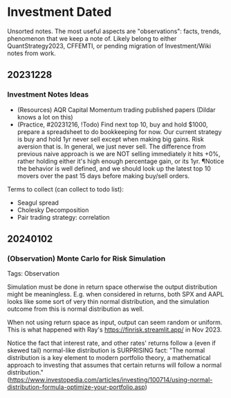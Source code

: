 # Investment Dated

Unsorted notes. The most useful aspects are "observations": facts, trends, phenomenon that we keep a note of.
Likely belong to either QuantStrategy2023, CFFEMTI, or pending migration of Investment/Wiki notes from work.

## 20231228

### Investment Notes Ideas

* (Resources) AQR Capital Momentum trading published papers (Dildar knows a lot on this)
* (Practice, #20231216, !Todo) Find next top 10, buy and hold $1000, prepare a spreadsheet to do bookkeeping for now. Our current strategy is buy and hold 1yr never sell except when making big gains. Risk aversion that is. In general, we just never sell. The difference from previous naive approach is we are NOT selling immediately it hits +0%, rather holding either it's high enough percentage gain, or its 1yr. ¶Notice the behavior is well defined, and we should look up the latest top 10 movers over the past 15 days before making buy/sell orders.

Terms to collect (can collect to todo list):

* Seagul spread
* Cholesky Decomposition
* Pair trading strategy: correlation

## 20240102

### (Observation) Monte Carlo for Risk Simulation

Tags: Observation

Simulation must be done in return space otherwise the output distribution might be meaningless. E.g. when considered in returns, both SPX and AAPL looks like some sort of very thin normal distribution, and the simulation outcome from this is normal distribution as well.

When not using return space as input, output can seem random or uniform. This is what happened with Ray's https://finrisk.streamlit.app/ in Nov 2023.

Notice the fact that interest rate, and other rates' returns follow a (even if skewed tail) normal-like distribution is SURPRISING fact: "The normal distribution is a key element to modern portfolio theory, a mathematical approach to investing that assumes that certain returns will follow a normal distribution." (https://www.investopedia.com/articles/investing/100714/using-normal-distribution-formula-optimize-your-portfolio.asp)